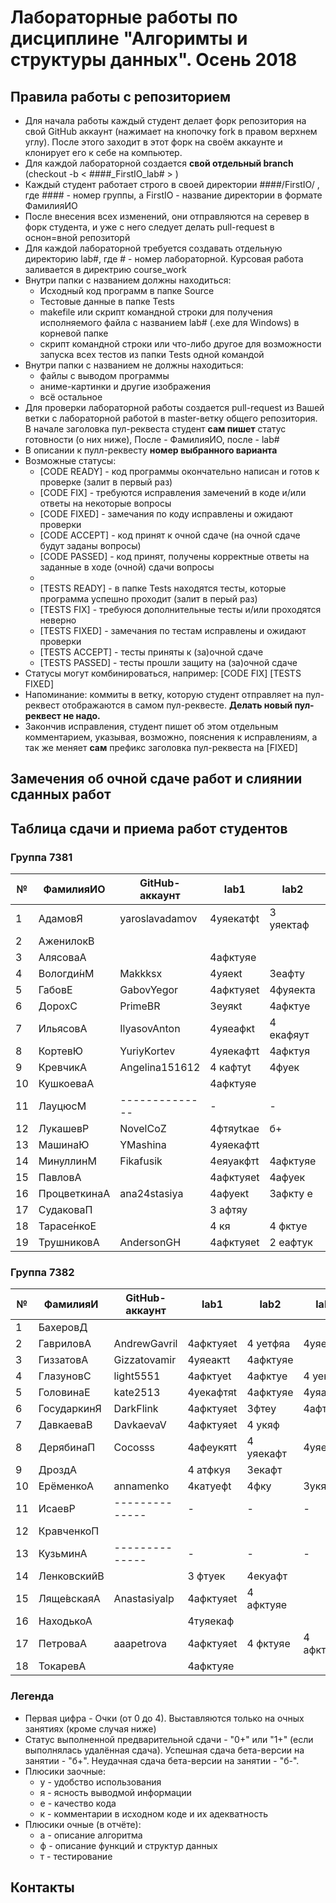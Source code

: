 # Лабораторные работы по дисциплине "Алгоримты и структуры данных". Осень 2018

## Правила работы с репозиторием

- Для начала работы каждый студент делает форк репозитория на свой GitHub аккаунт (нажимает на кнопочку fork в правом верхнем углу). После этого заходит в этот форк на своём аккаунте и клонирует его к себе на компьютер.
- Для каждой лабораторной создается **свой отдельный branch** (checkout -b < ####\_FirstIO\_lab# > )
- Каждый студент работает строго в своей директории ####/FirstIO/ , где #### - номер группы, а FirstIO - название директории в формате ФамилияИО
- После внесения всех изменений, они отправляются на серевер в форк студента, и уже с него следует делать pull-request в оснон=вной репозиторй
- Для каждой лабораторной требуется создавать отдельную директорию lab#, где # - номер лабораторной. Курсовая работа заливается в директрию course_work
- Внутри папки с названием должны находиться:
    * Исходный код программ в папке Source
    * Тестовые данные в папке Tests
    * makefile или скрипт командной строки для получения исполняемого файла с названием lab# (.exe для Windows) в корневой папке
    * скрипт командной строки или что-либо другое для возможности запуска всех тестов из папки Tests одной командой
- Внутри папки с названием не должны находиться:
    * файлы с выводом программы
    * аниме-картинки и другие изображения
    * всё остальное
- Для проверки лабораторной работы создается pull-request из Вашей ветки с лабораторной работой в master-ветку общего репозитория. В начале заголовка пул-реквеста студент **сам пишет** статус готовности (о них ниже), После - ФамилияИО, после - lab#
- В описании к пулл-реквесту **номер выбранного варианта**
- Возможные статусы:
    * [CODE READY]  - код программы окончательно написан и готов к проверке (залит в первый раз)
    * [CODE FIX]    - требуются исправления замечений в коде и/или ответы на некоторые вопросы
    * [CODE FIXED]  - замечания по коду исправлены и ожидают проверки
    * [CODE ACCEPT] - код принят к очной сдаче (на очной сдаче будут заданы вопросы)
    * [CODE PASSED] - код принят, получены корректные ответы на заданные в ходе (очной) сдачи вопросы
    * 
    * [TESTS READY]  - в папке Tests находятся тесты, которые программа успешно проходит (залит в перый раз)
    * [TESTS FIX]    - требуюся дополнительные тесты и/или проходятся неверно
    * [TESTS FIXED]  - замечания по тестам исправлены и ожидают проверки
    * [TESTS ACCEPT] - тесты приняты к (за)очной сдаче
    * [TESTS PASSED] - тесты прошли защиту на (за)очной сдаче
- Статусы могут комбинироваться, например: [CODE FIX] [TESTS FIXED] 
- Напоминание: коммиты в ветку, которую студент отправляет на пул-реквест отображаются в самом пул-реквесте. **Делать новый пул-реквест не надо.**
- Закончив исправления, студент пишет об этом отдельным комментарием, указывая, возможно, пояснения к исправлениям, а так же меняет **сам** префикс заголовка пул-реквеста на [FIXED]

## Замечения об очной сдаче работ и слиянии сданных работ


## Таблица сдачи и приема работ студентов

### Группа 7381

| №| ФамилияИО   | GitHub-аккаунт |  lab1   |  lab2   |  lab3   |  lab4   |  lab5   | course_work |
| -| ------------| ---------------| ------- | ------- | ------- | ------- | ------- | ----------- |
| 1| АдамовЯ     | yaroslavadamov |4уяекатфt|3 уяектаф|4уяекафт |         |         |             | 
| 2| АженилокВ   |                |         |         |         |         |         |             | 
| 3| АлясоваА    |                |4афктуяе |         |         |         |         |             | 
| 4| Вологди́нМ   | Makkksx        |4уяекt   |3еафту   |4уякафт  |4 афктуе |         |             | 
| 5| ГабовЕ      | GabovYegor     |4афктуяеt|4фуяекта |4 афеу   |4афктуяе |3афеукя  |             | 
| 6| ДорохС      | PrimeBR        |3еуякt   |4афктуе  |         |         |         |             | 
| 7| ИльясовА    | IlyasovAnton   |4уяеафкt |4 екафяут|         |         |         |             | 
| 8| КортевЮ     | YuriyKortev    |4уяекафтt|4афктуя  |4 екафту |         |         |             | 
| 9| КревчикА    | Angelina151612 |4 кафтуt |4фуек    |         |         |         |             | 
|10| КушкоеваА   |                |4афктуяе |         |         |         |         |             | 
|11| ЛауцюсМ     | -------------- |    -    |    -    |    -    |    -    |    -    |      -      | 
|12| ЛукашевР    | NovelCoZ       |4фтяуtкаe|б+       |         |         |         |             | 
|13| МашинаЮ     | YMashina       |4уяекафтt|         |         |         |         |             | 
|14| МинуллинМ   | Fikafusik      |4еяуакфтt|4афктуяе |4аткеуфя |2афктуе  |3аектфяу |             | 
|15| ПавловА     |                |4афктуяеt|4афуек   |         |         |         |             | 
|16| ПроцветкинаА| ana24stasiya   |4афуекt  |3афкту е |         |         |         |             | 
|17| СудаковаП   |                |3 афтяу  |         |         |         |         |             | 
|18| Тарасе́нкоЕ  |                |4 кя     |4 фктуе  |         |         |         |             | 
|19| ТрушниковА  | AndersonGH     |4афктуяеt|2 еафтук |4уеякафт |         |         |             | 


### Группа 7382

| №| ФамилияИ    | GitHub-аккаунт |  lab1   |  lab2   |  lab3   |  lab4   |  lab5   | course_work | 
| -| ------------| -------------- | ------- | ------- | ------- | ------- | ------- | ----------- | 
| 1| БахеровД    |                |         |         |         |         |         |             | 
| 2| ГавриловА   | AndrewGavril   |4афктуяеt|4 уетфяа |4уяектаф |4актуяе  |         |             | 
| 3| ГиззатовА   | Gizzatovamir   |4уяеактt |4афктуяе |         |         |         |             | 
| 4| ГлазуновС   | light5551      |4афктуеt |4афктуе  |4 уекфтя |4афтуяе  |3афтуяе  |             | 
| 5| ГоловинаЕ   | kate2513       |4уекафтяt|4афктуяе |4уяафкте |         |         |             | 
| 6| ГосударкинЯ | DarkFlink      |4афктуяеt|3фтеу    |4афтекя  |4атфуяе  |3афктуяе |             | 
| 7| ДавкаеваВ   | DavkaevaV      |4афктуяеt|4  укяф  |         |         |         |             | 
| 8| ДерябинаП   | Cocosss        |4афеукятt|4 уяекафт|4уяекафт |         |         |             | 
| 9| ДроздА      |                |4 атфкуя |3екафт   |         |         |         |             | 
|10| ЕрёменкоА   | annamenko      |4катуефt |4фку     |3укяаф   |         |         |             | 
|11| ИсаевР      | -------------- |    -    |    -    |    -    |    -    |    -    |      -      | 
|12| КравченкоП  |                |         |         |         |         |         |             | 
|13| КузьминА    | -------------- |    -    |    -    |    -    |    -    |    -    |      -      | 
|14| ЛенковскийВ |                |3 фтуек  |4екуафт  |         |         |         |             | 
|15| Ляще́вскаяА  | Anastasiyalp   |4афктуяеt|4 афктуяе|         |         |         |             | 
|16| НаходькоА   |                |4туяекаф |         |         |         |         |             | 
|17| ПетроваА    | aaapetrova     |4афктуяеt|4 фктуяе |4 афктуяе|         |         |             | 
|18| ТокаревА    |                |4афктуяе |         |         |         |         |             | 


### Легенда
- Первая цифра - Очки (от 0 до 4). Выставляются только на очных занятиях (кроме случая ниже)
- Статус выполненной предварительной сдачи - "0+" или "1+" (если выполнялась удалённая сдача). Успешная сдача бета-версии на занятии - "б+". Неудачная сдача бета-версии на занятии - "б-".
- Плюсики заочные:
    * у - удобство использования
    * я - ясность выводмой информации
    * е - качество кода
    * к - комментарии в исходном коде и их адекватность 
- Плюсики очные (в отчёте):
    * а - описание алгоритма
    * ф - описание функций и структур данных
    * т - тестирование
## Контакты

